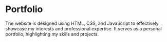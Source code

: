 # Portfolio
The website is designed using HTML, CSS, and JavaScript to effectively showcase my interests and professional expertise. It serves as a personal portfolio, highlighting my skills and projects.
